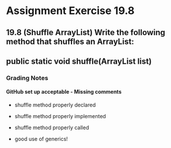 # Assignment Exercise 19.8

## 19.8 (Shuffle ArrayList) Write the following method that shuffles an ArrayList:

## public static <E> void shuffle(ArrayList<E> list)

### Grading Notes

#### GitHub set up acceptable - Missing comments

- shuffle method properly declared
- shuffle method properly implemented
- shuffle method properly called

- good use of generics!
